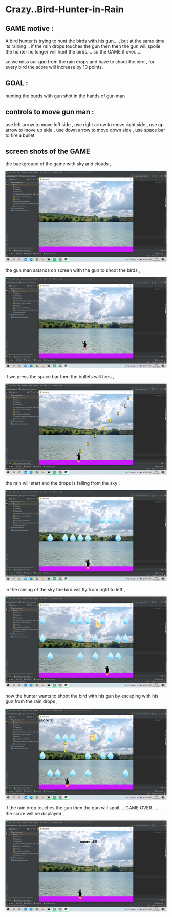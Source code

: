 # Crazy..Bird-Hunter-in-Rain

## GAME motive :

A bird hunter is trying to hunt the birds with his gun... ,
but at the same time its raining .. if the rain drops touches the gun
then then the gun will spoile the hunter no longer will hunt the birds.... so the GAME if over.....

so we miss our gun from the rain drops and have to shoot the bird ,
for every bird the score will increase by 10 points.


## GOAL :
hunting the burds with gun shot in the hands of gun man

## controls to move gun man :

use left arrow to move left side ,
use right arrow to move right side ,
use up arrow to move up side ,
use down arrow to move down side ,
use space bar to fire a bullet

## screen shots of the GAME 
the background of the game with sky and clouds ,

![Title screen](https://github.com/Vidyasagar5566/Crazy..Bird-Hunter-in-Rain/blob/main/game%20screen%20shot/Screenshot%20(507).png)















the gun man satands on screen with the gun to shoot the birds ,

![Title screen](https://github.com/Vidyasagar5566/Crazy..Bird-Hunter-in-Rain/blob/main/game%20screen%20shot/Screenshot%20(508).png)










if we press the space bar then the bullets will fires ,

![Title screen](https://github.com/Vidyasagar5566/Crazy..Bird-Hunter-in-Rain/blob/main/game%20screen%20shot/Screenshot%20(509).png)









the rain will start and the drops is falling from the sky ,

![Title screen](https://github.com/Vidyasagar5566/Crazy..Bird-Hunter-in-Rain/blob/main/game%20screen%20shot/Screenshot%20(510).png)











in the raining of the sky the bird will fly from right to left ,

![Title screen](https://github.com/Vidyasagar5566/Crazy..Bird-Hunter-in-Rain/blob/main/game%20screen%20shot/Screenshot%20(511).png)











now the hunter wants to shoot the bird with his gun by escaping with his gun from the rain drops ,

![Title screen](https://github.com/Vidyasagar5566/Crazy..Bird-Hunter-in-Rain/blob/main/game%20screen%20shot/Screenshot%20(514).png)












if the rain drop touches the gun then the gun will spoil.... GAME OVER ......
the score will be displayed ,


![Title screen](https://github.com/Vidyasagar5566/Crazy..Bird-Hunter-in-Rain/blob/main/game%20screen%20shot/Screenshot%20(515).png)
